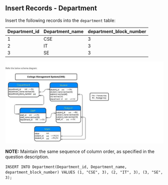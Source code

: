 ## Insert Records - Department

Insert the following records into the `department` table:

| Department_id | Department_name | department_block_number |
|---------------|------------------|-------------------------|
| 1             | CSE              | 3                       |
| 2             | IT               | 3                       |
| 3             | SE               | 3                       |

![Local Image](../images/CMS_Mysql.JPG)

**NOTE:** Maintain the same sequence of column order, as specified in the question description.

`INSERT INTO Department(Department_id, Department_name, department_block_number)
VALUES (1, "CSE", 3), (2, "IT", 3), (3, "SE", 3);`